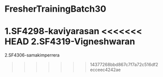 # FresherTrainingBatch30
1.SF4298-kaviyarasan
<<<<<<< HEAD
2.SF4319-Vigneshwaran
=======
2.SF4306-samakimperrera
>>>>>>> 14377268bbd867c7f7a72c516df2ecceec4242ae
